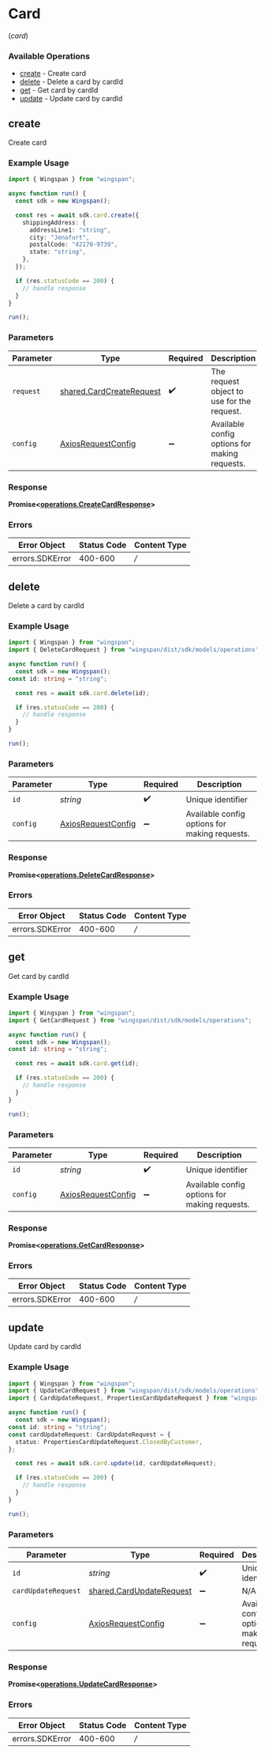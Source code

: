 # Card
(*card*)

### Available Operations

* [create](#create) - Create card
* [delete](#delete) - Delete a card by cardId
* [get](#get) - Get card by cardId
* [update](#update) - Update card by cardId

## create

Create card

### Example Usage

```typescript
import { Wingspan } from "wingspan";

async function run() {
  const sdk = new Wingspan();

  const res = await sdk.card.create({
    shippingAddress: {
      addressLine1: "string",
      city: "Jenafurt",
      postalCode: "42170-9739",
      state: "string",
    },
  });

  if (res.statusCode == 200) {
    // handle response
  }
}

run();
```

### Parameters

| Parameter                                                                | Type                                                                     | Required                                                                 | Description                                                              |
| ------------------------------------------------------------------------ | ------------------------------------------------------------------------ | ------------------------------------------------------------------------ | ------------------------------------------------------------------------ |
| `request`                                                                | [shared.CardCreateRequest](../../sdk/models/shared/cardcreaterequest.md) | :heavy_check_mark:                                                       | The request object to use for the request.                               |
| `config`                                                                 | [AxiosRequestConfig](https://axios-http.com/docs/req_config)             | :heavy_minus_sign:                                                       | Available config options for making requests.                            |


### Response

**Promise<[operations.CreateCardResponse](../../sdk/models/operations/createcardresponse.md)>**
### Errors

| Error Object    | Status Code     | Content Type    |
| --------------- | --------------- | --------------- |
| errors.SDKError | 400-600         | */*             |

## delete

Delete a card by cardId

### Example Usage

```typescript
import { Wingspan } from "wingspan";
import { DeleteCardRequest } from "wingspan/dist/sdk/models/operations";

async function run() {
  const sdk = new Wingspan();
const id: string = "string";

  const res = await sdk.card.delete(id);

  if (res.statusCode == 200) {
    // handle response
  }
}

run();
```

### Parameters

| Parameter                                                    | Type                                                         | Required                                                     | Description                                                  |
| ------------------------------------------------------------ | ------------------------------------------------------------ | ------------------------------------------------------------ | ------------------------------------------------------------ |
| `id`                                                         | *string*                                                     | :heavy_check_mark:                                           | Unique identifier                                            |
| `config`                                                     | [AxiosRequestConfig](https://axios-http.com/docs/req_config) | :heavy_minus_sign:                                           | Available config options for making requests.                |


### Response

**Promise<[operations.DeleteCardResponse](../../sdk/models/operations/deletecardresponse.md)>**
### Errors

| Error Object    | Status Code     | Content Type    |
| --------------- | --------------- | --------------- |
| errors.SDKError | 400-600         | */*             |

## get

Get card by cardId

### Example Usage

```typescript
import { Wingspan } from "wingspan";
import { GetCardRequest } from "wingspan/dist/sdk/models/operations";

async function run() {
  const sdk = new Wingspan();
const id: string = "string";

  const res = await sdk.card.get(id);

  if (res.statusCode == 200) {
    // handle response
  }
}

run();
```

### Parameters

| Parameter                                                    | Type                                                         | Required                                                     | Description                                                  |
| ------------------------------------------------------------ | ------------------------------------------------------------ | ------------------------------------------------------------ | ------------------------------------------------------------ |
| `id`                                                         | *string*                                                     | :heavy_check_mark:                                           | Unique identifier                                            |
| `config`                                                     | [AxiosRequestConfig](https://axios-http.com/docs/req_config) | :heavy_minus_sign:                                           | Available config options for making requests.                |


### Response

**Promise<[operations.GetCardResponse](../../sdk/models/operations/getcardresponse.md)>**
### Errors

| Error Object    | Status Code     | Content Type    |
| --------------- | --------------- | --------------- |
| errors.SDKError | 400-600         | */*             |

## update

Update card by cardId

### Example Usage

```typescript
import { Wingspan } from "wingspan";
import { UpdateCardRequest } from "wingspan/dist/sdk/models/operations";
import { CardUpdateRequest, PropertiesCardUpdateRequest } from "wingspan/dist/sdk/models/shared";

async function run() {
  const sdk = new Wingspan();
const id: string = "string";
const cardUpdateRequest: CardUpdateRequest = {
  status: PropertiesCardUpdateRequest.ClosedByCustomer,
};

  const res = await sdk.card.update(id, cardUpdateRequest);

  if (res.statusCode == 200) {
    // handle response
  }
}

run();
```

### Parameters

| Parameter                                                                | Type                                                                     | Required                                                                 | Description                                                              |
| ------------------------------------------------------------------------ | ------------------------------------------------------------------------ | ------------------------------------------------------------------------ | ------------------------------------------------------------------------ |
| `id`                                                                     | *string*                                                                 | :heavy_check_mark:                                                       | Unique identifier                                                        |
| `cardUpdateRequest`                                                      | [shared.CardUpdateRequest](../../sdk/models/shared/cardupdaterequest.md) | :heavy_minus_sign:                                                       | N/A                                                                      |
| `config`                                                                 | [AxiosRequestConfig](https://axios-http.com/docs/req_config)             | :heavy_minus_sign:                                                       | Available config options for making requests.                            |


### Response

**Promise<[operations.UpdateCardResponse](../../sdk/models/operations/updatecardresponse.md)>**
### Errors

| Error Object    | Status Code     | Content Type    |
| --------------- | --------------- | --------------- |
| errors.SDKError | 400-600         | */*             |
